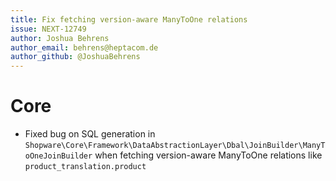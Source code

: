 ```yaml
---
title: Fix fetching version-aware ManyToOne relations
issue: NEXT-12749
author: Joshua Behrens
author_email: behrens@heptacom.de
author_github: @JoshuaBehrens
---
```

# Core
* Fixed bug on SQL generation in `Shopware\Core\Framework\DataAbstractionLayer\Dbal\JoinBuilder\ManyToOneJoinBuilder` when fetching version-aware ManyToOne relations like `product_translation.product`
